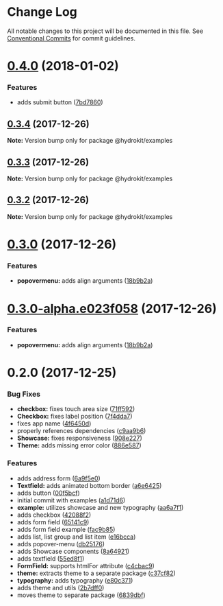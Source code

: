# Change Log

All notable changes to this project will be documented in this file.
See [Conventional Commits](https://conventionalcommits.org) for commit guidelines.

<a name="0.4.0"></a>
# [0.4.0](https://github.com/aimed/hydrokit/compare/v0.3.4...v0.4.0) (2018-01-02)


### Features

* adds submit button ([7bd7860](https://github.com/aimed/hydrokit/commit/7bd7860))




<a name="0.3.4"></a>
## [0.3.4](https://github.com/aimed/hydrokit/compare/v0.3.3...v0.3.4) (2017-12-26)




**Note:** Version bump only for package @hydrokit/examples

<a name="0.3.3"></a>
## [0.3.3](https://github.com/aimed/hydrokit/compare/v0.3.2...v0.3.3) (2017-12-26)




**Note:** Version bump only for package @hydrokit/examples

<a name="0.3.2"></a>
## [0.3.2](https://github.com/aimed/hydrokit/compare/v0.3.1...v0.3.2) (2017-12-26)




**Note:** Version bump only for package @hydrokit/examples

<a name="0.3.0"></a>
# [0.3.0](https://github.com/aimed/hydrokit/compare/v0.2.0...v0.3.0) (2017-12-26)


### Features

* **popovermenu:** adds align arguments ([18b9b2a](https://github.com/aimed/hydrokit/commit/18b9b2a))




<a name="0.3.0-alpha.e023f058"></a>
# [0.3.0-alpha.e023f058](https://github.com/aimed/hydrokit/compare/v0.2.0...v0.3.0-alpha.e023f058) (2017-12-26)


### Features

* **popovermenu:** adds align arguments ([18b9b2a](https://github.com/aimed/hydrokit/commit/18b9b2a))




<a name="0.2.0"></a>
# 0.2.0 (2017-12-25)


### Bug Fixes

* **checkbox:** fixes touch area size ([71ff592](https://github.com/aimed/hydrokit/commit/71ff592))
* **Checkbox:** fixes label position ([7f4dda7](https://github.com/aimed/hydrokit/commit/7f4dda7))
* fixes app name ([4f6450d](https://github.com/aimed/hydrokit/commit/4f6450d))
* properly references dependencies ([c9aa9b6](https://github.com/aimed/hydrokit/commit/c9aa9b6))
* **Showcase:** fixes responsiveness ([908e227](https://github.com/aimed/hydrokit/commit/908e227))
* **Theme:** adds missing error color ([886e587](https://github.com/aimed/hydrokit/commit/886e587))


### Features

* adds address form ([6a9f5e0](https://github.com/aimed/hydrokit/commit/6a9f5e0))
* **Textfield:** adds animated bottom border ([a6e6425](https://github.com/aimed/hydrokit/commit/a6e6425))
* adds button ([00f5bcf](https://github.com/aimed/hydrokit/commit/00f5bcf))
* initial commit with examples ([a1d71d6](https://github.com/aimed/hydrokit/commit/a1d71d6))
* **example:** utilizes showcase and new typography ([aa6a7f1](https://github.com/aimed/hydrokit/commit/aa6a7f1))
* adds checkbox ([42088f2](https://github.com/aimed/hydrokit/commit/42088f2))
* adds form field ([65141c9](https://github.com/aimed/hydrokit/commit/65141c9))
* adds form field example ([fac9b85](https://github.com/aimed/hydrokit/commit/fac9b85))
* adds list, list group and list item ([e16bcca](https://github.com/aimed/hydrokit/commit/e16bcca))
* adds popover-menu ([db25176](https://github.com/aimed/hydrokit/commit/db25176))
* adds Showcase components ([8a64921](https://github.com/aimed/hydrokit/commit/8a64921))
* adds textfield ([55ed8f1](https://github.com/aimed/hydrokit/commit/55ed8f1))
* **FormField:** supports htmlFor attribute ([c4cbac9](https://github.com/aimed/hydrokit/commit/c4cbac9))
* **theme:** extracts theme to a separate package ([c37cf82](https://github.com/aimed/hydrokit/commit/c37cf82))
* **typography:** adds typography ([e80c371](https://github.com/aimed/hydrokit/commit/e80c371))
* adds theme and utils ([2b7dff0](https://github.com/aimed/hydrokit/commit/2b7dff0))
* moves theme to separate package ([6839dbf](https://github.com/aimed/hydrokit/commit/6839dbf))

